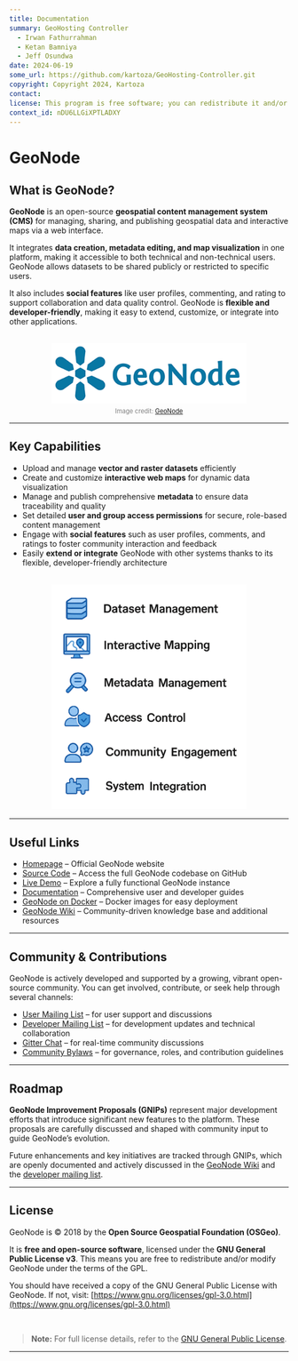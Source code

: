 ```yaml
---
title: Documentation
summary: GeoHosting Controller
  - Irwan Fathurrahman
  - Ketan Bamniya
  - Jeff Osundwa
date: 2024-06-19
some_url: https://github.com/kartoza/GeoHosting-Controller.git
copyright: Copyright 2024, Kartoza
contact:
license: This program is free software; you can redistribute it and/or modify it under the terms of the GNU Affero General Public License as published by the Free Software Foundation; either version 3 of the License, or (at your option) any later version.
context_id: nDU6LLGiXPTLADXY
---
```


# GeoNode

## What is GeoNode?

**GeoNode** is an open-source **geospatial content management system (CMS)** for managing, sharing, and publishing geospatial data and interactive maps via a web interface.

It integrates **data creation, metadata editing, and map visualization** in one platform, making it accessible to both technical and non-technical users. GeoNode allows datasets to be shared publicly or restricted to specific users.

It also includes **social features** like user profiles, commenting, and rating to support collaboration and data quality control. GeoNode is **flexible and developer-friendly**, making it easy to extend, customize, or integrate into other applications.

<br>

<div style="text-align: center;">
  <img src="./img/geonode-img-1.png" alt="GeoNode Logo" width="350">
  <div style="font-size: 0.8em; color: gray; margin-top: 4px;">
    Image credit: <a href="https://geonode.org/" target="_blank">GeoNode</a>
  </div>
</div>

---

## Key Capabilities

- Upload and manage **vector and raster datasets** efficiently
- Create and customize **interactive web maps** for dynamic data visualization
- Manage and publish comprehensive **metadata** to ensure data traceability and quality
- Set detailed **user and group access permissions** for secure, role-based content management
- Engage with **social features** such as user profiles, comments, and ratings to foster community interaction and feedback
- Easily **extend or integrate** GeoNode with other systems thanks to its flexible, developer-friendly architecture

<br>

<div style="text-align: center;">
  <img src="./img/geonode-img-2.png" alt="Key Capabilities" width="350">
</div>

---

## Useful Links

- [Homepage](https://geonode.org) – Official GeoNode website
- [Source Code](https://github.com/GeoNode/geonode) – Access the full GeoNode codebase on GitHub
- [Live Demo](http://stable.demo.geonode.org) – Explore a fully functional GeoNode instance
- [Documentation](https://docs.geonode.org/en/master) – Comprehensive user and developer guides
- [GeoNode on Docker](https://hub.docker.com/u/geonode) – Docker images for easy deployment
- [GeoNode Wiki](https://github.com/GeoNode/geonode/wiki) – Community-driven knowledge base and additional resources

---

## Community & Contributions

GeoNode is actively developed and supported by a growing, vibrant open-source community. You can get involved, contribute, or seek help through several channels:

- [User Mailing List](https://lists.osgeo.org/cgi-bin/mailman/listinfo/geonode-users) – for user support and discussions
- [Developer Mailing List](https://lists.osgeo.org/cgi-bin/mailman/listinfo/geonode-devel) – for development updates and technical collaboration
- [Gitter Chat](https://gitter.im/GeoNode/general) – for real-time community discussions
- [Community Bylaws](https://github.com/GeoNode/geonode/wiki/Community-Bylaws) – for governance, roles, and contribution guidelines

---

## Roadmap

**GeoNode Improvement Proposals (GNIPs)** represent major development efforts that introduce significant new features to the platform. These proposals are carefully discussed and shaped with community input to guide GeoNode’s evolution.

Future enhancements and key initiatives are tracked through GNIPs, which are openly documented and actively discussed in the [GeoNode Wiki](https://github.com/GeoNode/geonode/wiki/GeoNode-Improvement-Proposals) and the [developer mailing list](http://lists.osgeo.org/pipermail/geonode-devel/).

---

## License

GeoNode is © 2018 by the **Open Source Geospatial Foundation (OSGeo)**.

It is **free and open-source software**, licensed under the **GNU General Public License v3**. This means you are free to redistribute and/or modify GeoNode under the terms of the GPL.

You should have received a copy of the GNU General Public License with GeoNode. If not, visit: [https://www.gnu.org/licenses/gpl-3.0.html](https://www.gnu.org/licenses/gpl-3.0.html)

<br>

> **Note:** For full license details, refer to the [GNU General Public License](http://www.gnu.org/licenses).

---
